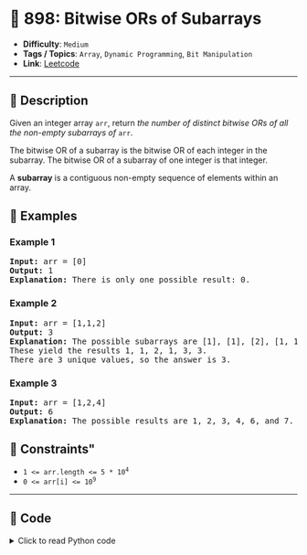 # 🧩 898: Bitwise ORs of Subarrays

- **Difficulty**: `Medium`
- **Tags / Topics**: `Array`, `Dynamic Programming`, `Bit Manipulation`
- **Link**: [Leetcode](https://leetcode.com/problems/bitwise-ors-of-subarrays/)

---

## 📜 Description

<p>Given an integer array <code>arr</code>, return <em>the number of distinct bitwise ORs of all the non-empty subarrays of</em> <code>arr</code>.</p>

<p>The bitwise OR of a subarray is the bitwise OR of each integer in the subarray. The bitwise OR of a subarray of one integer is that integer.</p>

<p>A <strong>subarray</strong> is a contiguous non-empty sequence of elements within an array.</p>




## 🧪 Examples

### Example 1
<pre>
<strong>Input:</strong> arr = [0]
<strong>Output:</strong> 1
<strong>Explanation:</strong> There is only one possible result: 0.
</pre>


### Example 2
<pre>
<strong>Input:</strong> arr = [1,1,2]
<strong>Output:</strong> 3
<strong>Explanation:</strong> The possible subarrays are [1], [1], [2], [1, 1], [1, 2], [1, 1, 2].
These yield the results 1, 1, 2, 1, 3, 3.
There are 3 unique values, so the answer is 3.
</pre>


### Example 3
<pre>
<strong>Input:</strong> arr = [1,2,4]
<strong>Output:</strong> 6
<strong>Explanation:</strong> The possible results are 1, 2, 3, 4, 6, and 7.
</pre>




## 📌 Constraints"
<ul>
	<li><code>1 &lt;= arr.length &lt;= 5 * 10<sup>4</sup></code></li>
	<li><code>0 &lt;= arr[i] &lt;= 10<sup>9</sup></code></li>
</ul>



---
<!--- code section starts -->
## 🧠 Code



<details>
<summary>Click to read Python code</summary>

```python
class Solution:
    def subarrayBitwiseORs(self, arr: List[int]) -> int:
        ans = set()
        curr = set()

        for x in arr:
            curr = {x} | {y | x for y in curr}
            ans |= curr

        return len(ans)

```

</details>
    

<!--- code section ends -->
